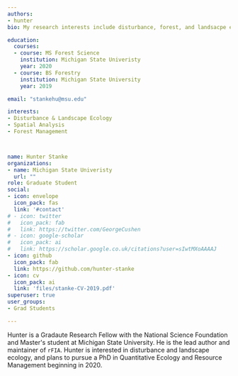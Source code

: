 ```yaml
---
authors:
- hunter
bio: My research interests include disturbance, forest, and landsacpe ecology, and I am interested in the application of advanced spatio-temporal statistical methods to answer pressing questions in natural resource management and ecology.

education:
  courses:
  - course: MS Forest Science
    institution: Michigan State Univeristy
    year: 2020
  - course: BS Forestry
    institution: Michigan State University
    year: 2019

email: "stankehu@msu.edu"

interests:
- Disturbance & Landscape Ecology
- Spatial Analysis
- Forest Management 



name: Hunter Stanke
organizations:
- name: Michigan State Univeristy
  url: ""
role: Graduate Student
social:
- icon: envelope
  icon_pack: fas
  link: '#contact'
# - icon: twitter
#   icon_pack: fab
#   link: https://twitter.com/GeorgeCushen
# - icon: google-scholar
#   icon_pack: ai
#   link: https://scholar.google.co.uk/citations?user=sIwtMXoAAAAJ
- icon: github
  icon_pack: fab
  link: https://github.com/hunter-stanke
- icon: cv
  icon_pack: ai
  link: 'files/stanke-CV-2019.pdf'
superuser: true
user_groups:
- Grad Students

---
```


Hunter is a Gradaute Research Fellow with the National Science Foundation and Master's student at Michigan State University. He is the lead author and maintainer of `rFIA`. Hunter is interested in disturbance and landscape ecology, and plans to pursue a PhD in Quantitative Ecology and Resource Management beginning in 2020. 


